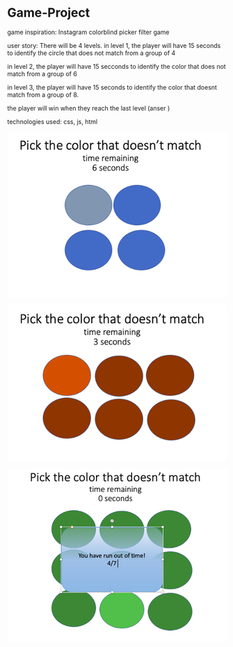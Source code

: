 # Game-Project
game inspiration:
Instagram colorblind picker filter game

user story:
There will be 4 levels. 
in level 1, the player will have 15 seconds to identify the circle that does not match from a group of 4

in level 2, the player will have 15 secconds to identify the color that does not match from a group of 6

in level 3, the player will have 15 seconds to identify the color that doesnt match from a group of 8.


the player will win when they reach the last level
(anser )


technologies used: css, js, html




![image](/image/IMAGE1.png "Text to show on mouseover")

![image](/image/IMAGE2.png "Text to show on mouseover")


![image](/image/IMAGE3.png "Text to show on mouseover")